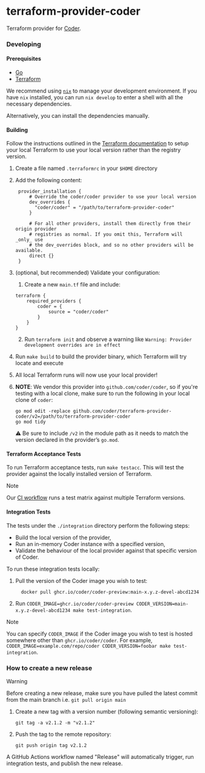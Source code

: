 # terraform-provider-coder

Terraform provider for [Coder](https://github.com/coder/coder).

### Developing

#### Prerequisites

- [Go](https://golang.org/doc/install)
- [Terraform](https://learn.hashicorp.com/tutorials/terraform/install-cli)

We recommend using [`nix`](https://nixos.org/download.html) to manage your development environment. If you have `nix` installed, you can run `nix develop` to enter a shell with all the necessary dependencies.

Alternatively, you can install the dependencies manually.

#### Building

Follow the instructions outlined in the [Terraform documentation](https://developer.hashicorp.com/terraform/cli/config/config-file#development-overrides-for-provider-developers)
to setup your local Terraform to use your local version rather than the registry version.

1. Create a file named `.terraformrc` in your `$HOME` directory
2. Add the following content:

   ```hcl
    provider_installation {
        # Override the coder/coder provider to use your local version
        dev_overrides {
          "coder/coder" = "/path/to/terraform-provider-coder"
        }

        # For all other providers, install them directly from their origin provider
        # registries as normal. If you omit this, Terraform will _only_ use
        # the dev_overrides block, and so no other providers will be available.
        direct {}
    }
   ```

3. (optional, but recommended) Validate your configuration:
   1. Create a new `main.tf` file and include:
   ```hcl
   terraform {
       required_providers {
           coder = {
               source = "coder/coder"
           }
       }
   }
   ```
   2. Run `terraform init` and observe a warning like `Warning: Provider development overrides are in effect`
4. Run `make build` to build the provider binary, which Terraform will try locate and execute
5. All local Terraform runs will now use your local provider!
6. **NOTE**: We vendor this provider into `github.com/coder/coder`, so if you're testing with a local clone, make sure to run the following in your local clone of `coder`:
   ```console
   go mod edit -replace github.com/coder/terraform-provider-coder/v2=/path/to/terraform-provider-coder
   go mod tidy
   ```
   ⚠️ Be sure to include `/v2` in the module path as it needs to match the version declared in the provider’s `go.mod`.


#### Terraform Acceptance Tests

To run Terraform acceptance tests, run `make testacc`. This will test the provider against the locally installed version of Terraform.

> [!Note]
> Our [CI workflow](./github/workflows/test.yml) runs a test matrix against multiple Terraform versions.

#### Integration Tests

The tests under the `./integration` directory perform the following steps:

- Build the local version of the provider,
- Run an in-memory Coder instance with a specified version,
- Validate the behaviour of the local provider against that specific version of Coder.

To run these integration tests locally:

1. Pull the version of the Coder image you wish to test:

   ```console
     docker pull ghcr.io/coder/coder-preview:main-x.y.z-devel-abcd1234
   ```

1. Run `CODER_IMAGE=ghcr.io/coder/coder-preview CODER_VERSION=main-x.y.z-devel-abcd1234 make test-integration`.

> [!Note]
> You can specify `CODER_IMAGE` if the Coder image you wish to test is hosted somewhere other than `ghcr.io/coder/coder`.
> For example, `CODER_IMAGE=example.com/repo/coder CODER_VERSION=foobar make test-integration`.

### How to create a new release
> [!Warning]
> Before creating a new release, make sure you have pulled the latest commit from the main branch i.e. `git pull origin main`

1. Create a new tag with a version number (following semantic versioning):
   ```console
   git tag -a v2.1.2 -m "v2.1.2"
   ```

2. Push the tag to the remote repository:
   ```console
   git push origin tag v2.1.2
   ```

A GitHub Actions workflow named "Release" will automatically trigger, run integration tests, and publish the new release.
